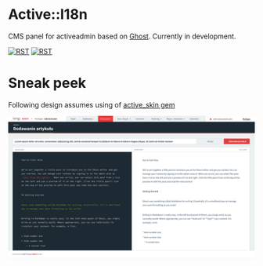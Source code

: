 # Active::I18n

CMS panel for activeadmin based on [Ghost](http://ghost.io/). Currently in development.

[![RST](http://rst-it.com/files/rstwithpassion.png)](http://rst-it.com) [![RST](http://rst-it.com/files/howwedoapps.png)](http://howwedoapps.com)

# Sneak peek

Following design assumes using of [active_skin gem](https://github.com/KMPgroup/active_skin)

<a href="./doc/ghost_sneak_peek.jpg"><img src="./doc/ghost_sneak_peek.jpg"></a>
